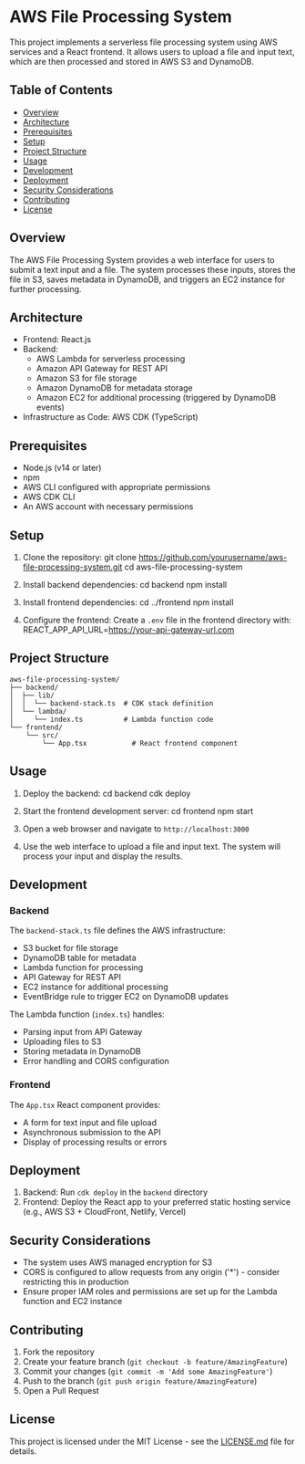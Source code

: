 # AWS File Processing System

This project implements a serverless file processing system using AWS services and a React frontend. It allows users to upload a file and input text, which are then processed and stored in AWS S3 and DynamoDB.

## Table of Contents

- [Overview](#overview)
- [Architecture](#architecture)
- [Prerequisites](#prerequisites)
- [Setup](#setup)
- [Project Structure](#project-structure)
- [Usage](#usage)
- [Development](#development)
- [Deployment](#deployment)
- [Security Considerations](#security-considerations)
- [Contributing](#contributing)
- [License](#license)

## Overview

The AWS File Processing System provides a web interface for users to submit a text input and a file. The system processes these inputs, stores the file in S3, saves metadata in DynamoDB, and triggers an EC2 instance for further processing.

## Architecture

- Frontend: React.js
- Backend: 
  - AWS Lambda for serverless processing
  - Amazon API Gateway for REST API
  - Amazon S3 for file storage
  - Amazon DynamoDB for metadata storage
  - Amazon EC2 for additional processing (triggered by DynamoDB events)
- Infrastructure as Code: AWS CDK (TypeScript)

## Prerequisites

- Node.js (v14 or later)
- npm
- AWS CLI configured with appropriate permissions
- AWS CDK CLI
- An AWS account with necessary permissions

## Setup

1. Clone the repository:
git clone https://github.com/yourusername/aws-file-processing-system.git
cd aws-file-processing-system

2. Install backend dependencies:
cd backend
npm install
   
3. Install frontend dependencies:
cd ../frontend
npm install
   
4. Configure the frontend:
Create a `.env` file in the frontend directory with:
REACT_APP_API_URL=https://your-api-gateway-url.com

## Project Structure
```plaintext
aws-file-processing-system/
├── backend/
│  ├── lib/
│  │  └── backend-stack.ts  # CDK stack definition
│  └── lambda/
│     └── index.ts          # Lambda function code
└── frontend/
    └── src/
        └── App.tsx           # React frontend component
```
## Usage

1. Deploy the backend:
cd backend
cdk deploy

3. Start the frontend development server:
cd frontend
npm start
  
4. Open a web browser and navigate to `http://localhost:3000`

5. Use the web interface to upload a file and input text. The system will process your input and display the results.

## Development

### Backend

The `backend-stack.ts` file defines the AWS infrastructure:
- S3 bucket for file storage
- DynamoDB table for metadata
- Lambda function for processing
- API Gateway for REST API
- EC2 instance for additional processing
- EventBridge rule to trigger EC2 on DynamoDB updates

The Lambda function (`index.ts`) handles:
- Parsing input from API Gateway
- Uploading files to S3
- Storing metadata in DynamoDB
- Error handling and CORS configuration

### Frontend

The `App.tsx` React component provides:
- A form for text input and file upload
- Asynchronous submission to the API
- Display of processing results or errors

## Deployment

1. Backend: Run `cdk deploy` in the `backend` directory
2. Frontend: Deploy the React app to your preferred static hosting service (e.g., AWS S3 + CloudFront, Netlify, Vercel)

## Security Considerations

- The system uses AWS managed encryption for S3
- CORS is configured to allow requests from any origin ('*') - consider restricting this in production
- Ensure proper IAM roles and permissions are set up for the Lambda function and EC2 instance

## Contributing

1. Fork the repository
2. Create your feature branch (`git checkout -b feature/AmazingFeature`)
3. Commit your changes (`git commit -m 'Add some AmazingFeature'`)
4. Push to the branch (`git push origin feature/AmazingFeature`)
5. Open a Pull Request

## License

This project is licensed under the MIT License - see the [LICENSE.md](LICENSE.md) file for details.
